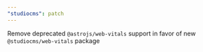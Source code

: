 ```yaml
---
"studiocms": patch
---
```


Remove deprecated `@astrojs/web-vitals` support in favor of new `@studiocms/web-vitals` package
